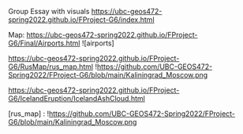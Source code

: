 Group Essay with visuals
https://ubc-geos472-spring2022.github.io/FProject-G6/index.html


Map: https://ubc-geos472-spring2022.github.io/FProject-G6/Final/Airports.html
![airports]

https://ubc-geos472-spring2022.github.io/FProject-G6/RusMap/rus_map.html
!https://github.com/UBC-GEOS472-Spring2022/FProject-G6/blob/main/Kaliningrad_Moscow.png

https://ubc-geos472-spring2022.github.io/FProject-G6/IcelandEruption/IcelandAshCloud.html

[airportss]: https://github.com/UBC-GEOS472-Spring2022/FProject-G6/blob/main/Airports.png
[rus_map] : !https://github.com/UBC-GEOS472-Spring2022/FProject-G6/blob/main/Kaliningrad_Moscow.png
